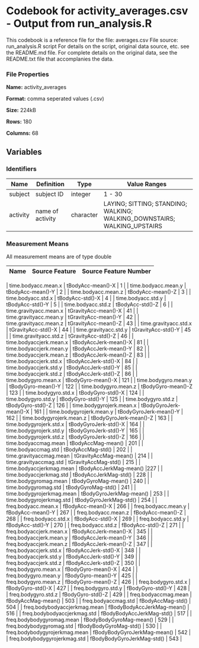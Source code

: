 # Codebook for activity_averages.csv - Output from run_analysis.R
This codebook is a reference file for the file: averages.csv
File source: run_analysis.R script
For details on the script, original data source, etc. see the README.md file. For complete details on the original data, see the README.txt file that accomplanies the data.

### File Properties
**Name:** activity_averages

**Format:** comma seperated values (.csv)

**Size:** 224kB

**Rows:** 180

**Columns:** 68

## Variables
### Identifiers
| Name | Definition | Type | Value Ranges |
| --- | --- | --- | --- |
| subject |	subject ID | integer | 1 - 30 |
| activity  | name of activity | character | LAYING; SITTING; STANDING; WALKING; WALKING_DOWNSTAIRS; WALKING_UPSTAIRS |


### Measurement Means
All measurement means are of type double

| Name | Source Feature | Source Feature Number |
| --- | --- | --- |

| time.bodyacc.mean.x | tBodyAcc-mean()-X | 1 |
| time.bodyacc.mean.y | tBodyAcc-mean()-Y | 2 |
| time.bodyacc.mean.z | tBodyAcc-mean()-Z | 3 |
| time.bodyacc.std.x | tBodyAcc-std()-X | 4 |
| time.bodyacc.std.y | tBodyAcc-std()-Y | 5 |
| time.bodyacc.std.z | tBodyAcc-std()-Z | 6 |
| time.gravityacc.mean.x | tGravityAcc-mean()-X | 41 |
| time.gravityacc.mean.y | tGravityAcc-mean()-Y | 42 |
| time.gravityacc.mean.z | tGravityAcc-mean()-Z | 43 |
| time.gravityacc.std.x | tGravityAcc-std()-X | 44 |
| time.gravityacc.std.y | tGravityAcc-std()-Y  | 45 |
| time.gravityacc.std.z | tGravityAcc-std()-Z | 46 |
| time.bodyaccjerk.mean.x | tBodyAccJerk-mean()-X | 81 |
| time.bodyaccjerk.mean.y | tBodyAccJerk-mean()-Y | 82 |
| time.bodyaccjerk.mean.z | tBodyAccJerk-mean()-Z | 83 |
| time.bodyaccjerk.std.x | tBodyAccJerk-std()-X | 84 |
| time.bodyaccjerk.std.y | tBodyAccJerk-std()-Y | 85 |
| time.bodyaccjerk.std.z | tBodyAccJerk-std()-Z | 86 |
| time.bodygyro.mean.x | tBodyGyro-mean()-X | 121 |
| time.bodygyro.mean.y | tBodyGyro-mean()-Y | 122 |
| time.bodygyro.mean.z | tBodyGyro-mean()-Z | 123 |
| time.bodygyro.std.x | tBodyGyro-std()-X | 124 |
| time.bodygyro.std.y | tBodyGyro-std()-Y | 125 |
| time.bodygyro.std.z | tBodyGyro-std()-Z | 126 |
| time.bodygyrojerk.mean.x | tBodyGyroJerk-mean()-X | 161 |
| time.bodygyrojerk.mean.y | tBodyGyroJerk-mean()-Y | 162 |
| time.bodygyrojerk.mean.z | tBodyGyroJerk-mean()-Z | 163 |
| time.bodygyrojerk.std.x | tBodyGyroJerk-std()-X | 164 |
| time.bodygyrojerk.std.y | tBodyGyroJerk-std()-Y | 165 |
| time.bodygyrojerk.std.z | tBodyGyroJerk-std()-Z | 166 |
| time.bodyaccmag.mean | tBodyAccMag-mean() | 201 |
| time.bodyaccmag.std | tBodyAccMag-std() | 202 |
| time.gravityaccmag.mean | tGravityAccMag-mean() | 214 |
| time.gravityaccmag.std | tGravityAccMag-std() | 215 |
| time.bodyaccjerkmag.mean | tBodyAccJerkMag-mean() |227 |
| time.bodyaccjerkmag.std | tBodyAccJerkMag-std() | 228 |
| time.bodygyromag.mean | tBodyGyroMag-mean() | 240 |
| time.bodygyromag.std | tBodyGyroMag-std() | 241 |
| time.bodygyrojerkmag.mean | tBodyGyroJerkMag-mean() | 253 |
| time.bodygyrojerkmag.std  | tBodyGyroJerkMag-std() | 254 |
| freq.bodyacc.mean.x | fBodyAcc-mean()-X | 266 |
| freq.bodyacc.mean.y | fBodyAcc-mean()-Y | 267 |
| freq.bodyacc.mean.z | fBodyAcc-mean()-Z | 268 |
| freq.bodyacc.std.x | fBodyAcc-std()-X | 269 |
| freq.bodyacc.std.y | fBodyAcc-std()-Y | 270 |
| freq.bodyacc.std.z | fBodyAcc-std()-Z | 271 |
| freq.bodyaccjerk.mean.x | fBodyAccJerk-mean()-X | 345 |
| freq.bodyaccjerk.mean.y | fBodyAccJerk-mean()-Y | 346 |
| freq.bodyaccjerk.mean.z | fBodyAccJerk-mean()-Z | 347 |
| freq.bodyaccjerk.std.x | fBodyAccJerk-std()-X | 348 |
| freq.bodyaccjerk.std.y | fBodyAccJerk-std()-Y | 349 |
| freq.bodyaccjerk.std.z | fBodyAccJerk-std()-Z | 350 |
| freq.bodygyro.mean.x | fBodyGyro-mean()-X | 424 |
| freq.bodygyro.mean.y | fBodyGyro-mean()-Y | 425 |
| freq.bodygyro.mean.z | fBodyGyro-mean()-Z | 426 |
| freq.bodygyro.std.x  | fBodyGyro-std()-X | 427 |
| freq.bodygyro.std.y  | fBodyGyro-std()-Y | 428 |
| freq.bodygyro.std.z  | fBodyGyro-std()-Z | 429 |
| freq.bodyaccmag.mean | fBodyAccMag-mean() | 503 |
| freq.bodyaccmag.std  | fBodyAccMag-std() | 504 |
| freq.bodybodyaccjerkmag.mean | fBodyBodyAccJerkMag-mean() | 516 |
| freq.bodybodyaccjerkmag.std  | fBodyBodyAccJerkMag-std() | 517 |
| freq.bodybodygyromag.mean | fBodyBodyGyroMag-mean() | 529 |
| freq.bodybodygyromag.std  | fBodyBodyGyroMag-std() | 530 |
| freq.bodybodygyrojerkmag.mean | fBodyBodyGyroJerkMag-mean() | 542 |
| freq.bodybodygyrojerkmag.std  | fBodyBodyGyroJerkMag-std() | 543 |

